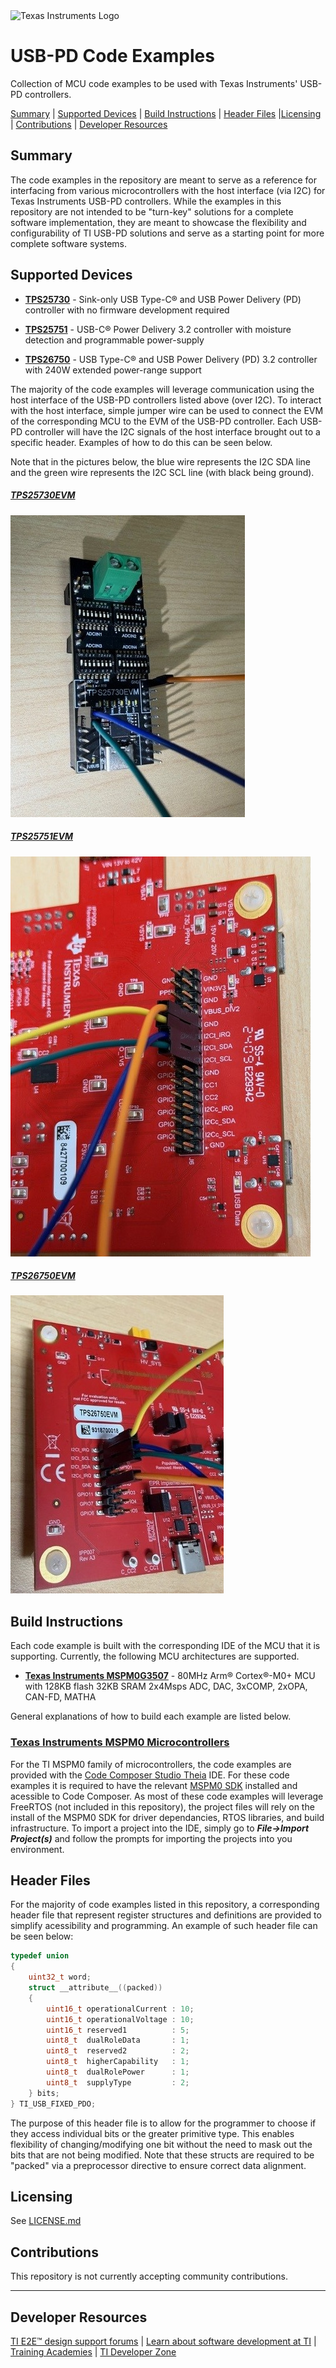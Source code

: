 <picture>
  <source media="(prefers-color-scheme: dark)" srcset="https://www.ti.com/content/dam/ticom/images/identities/ti-brand/ti-logo-hz-1c-white.svg" width="300">
  <img alt="Texas Instruments Logo" src="https://www.ti.com/content/dam/ticom/images/identities/ti-brand/ti-hz-2c-pos-rgb.svg" width="300">
</picture>

# USB-PD Code Examples

Collection of MCU code examples to be used with Texas Instruments' USB-PD controllers.

[Summary](#summary) | [Supported Devices](#supported-devices) | [Build Instructions](#build-instructions) | [Header Files](#header-files) |[Licensing](#licensing) | [Contributions](#contributions) | [Developer Resources](developer-resources)

</div>

## Summary

The code examples in the repository are meant to serve as a reference for interfacing from various microcontrollers with the host interface (via I2C) for Texas Instruments USB-PD controllers. While the examples in this repository are not intended to be "turn-key" solutions for a complete software implementation, they are meant to showcase the flexibility and configurability of TI USB-PD solutions and serve as a starting point for  more complete software systems. 

## Supported Devices

- [**TPS25730**](https://www.ti.com/product/TPS25730) - Sink-only USB Type-C® and USB Power Delivery (PD) controller with no firmware development required

- **[TPS25751](https://www.ti.com/product/TPS25751)** - USB-C® Power Delivery 3.2 controller with moisture detection and programmable power-supply

- [**TPS26750**](https://www.ti.com/product/TPS26750) - USB Type-C® and USB Power Delivery (PD) 3.2 controller with 240W extended power-range support

The majority of the code examples will leverage communication using the host interface of the USB-PD controllers listed above (over I2C). To interact with the host interface, simple jumper wire can be used to connect the EVM of the corresponding MCU to the EVM of the USB-PD controller.  Each USB-PD controller will have the I2C signals of the host interface brought out to a specific header. Examples of how to do this can be seen below.

Note that in the pictures below, the blue wire represents the I2C SDA line and the green wire represents the I2C SCL line (with black being ground).

##### **[TPS25730EVM](https://www.ti.com/tool/TPS25730EVM)**

![TPS25730EVM](doc/tps25730evm.jpg "TPS25730EVM Connections")

##### [TPS25751EVM](https://www.ti.com/tool/TPS25751EVM)

![TPS25751EVM](doc/tps25751evm.jpg "TPS25751EVM Connections")

##### [TPS26750EVM](https://www.ti.com/tool/TPS26750EVM)

![TPS26750EVM](doc/tps26750evm.jpg "TPS26750EVM Connections")

## Build Instructions

Each code example is built  with the corresponding IDE of the MCU that it is supporting.   Currently, the following MCU architectures are supported.

- **[Texas Instruments MSPM0G3507](https://www.ti.com/product/MSPM0G3507)** -  80MHz Arm® Cortex®-M0+ MCU with 128KB flash 32KB SRAM 2x4Msps ADC, DAC, 3xCOMP, 2xOPA, CAN-FD, MATHA

General explanations of how to build each example are listed below.

### [Texas Instruments MSPM0 Microcontrollers](https://www.ti.com/product-category/microcontrollers-processors/arm-based-mcus/arm-cortex-m0/overview.html)

For the TI MSPM0 family of microcontrollers, the code examples are provided with the [Code Composer Studio Theia](https://www.ti.com/tool/download/CCSTUDIO-THEIA) IDE. For these code examples it is required to have the relevant [MSPM0 SDK](https://www.ti.com/tool/MSPM0-SDK) installed and acessible to Code Composer. As most of these code examples will leverage FreeRTOS (not included in this repository), the project files will rely on the install of the MSPM0 SDK for driver dependancies, RTOS libraries, and build infrastructure. To import a project into the IDE, simply go to ***File->Import Project(s)*** and follow the prompts for importing the projects into you environment. 

## Header Files

For the majority of code examples listed in this repository, a corresponding header file that represent register structures and definitions are provided to simplify acessibility and programming. An example of such header file can be seen below:

```c
typedef union 
{
    uint32_t word;
    struct __attribute__((packed)) 
    {
        uint16_t operationalCurrent : 10;
        uint16_t operationalVoltage : 10;
        uint16_t reserved1          : 5;
        uint8_t  dualRoleData       : 1;
        uint8_t  reserved2          : 2;
        uint8_t  higherCapability   : 1;
        uint8_t  dualRolePower      : 1;
        uint8_t  supplyType         : 2;
    } bits;
} TI_USB_FIXED_PDO;
```

The purpose of this header file is to allow for the programmer to choose if they access individual bits or the greater primitive type. This enables flexibility of changing/modifying one bit without the need to mask out the bits that are not being modified. Note that these structs are required to be "packed" via a preprocessor directive to ensure correct data alignment.

## Licensing

See [LICENSE.md](https://github.com/TexasInstruments/usb-pd/blob/main/LICENSE)

## Contributions

This repository is not currently accepting community contributions.

---

## Developer Resources

[TI E2E™ design support forums](https://e2e.ti.com) | [Learn about software development at TI](https://www.ti.com/design-development/software-development.html) | [Training Academies](https://www.ti.com/design-development/ti-developer-zone.html#ti-developer-zone-tab-1) | [TI Developer Zone](https://dev.ti.com/)
